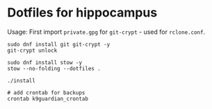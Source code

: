 # Dotfiles for hippocampus

Usage: 
First import `private.gpg` for `git-crypt` - used for `rclone.conf`.
```
sudo dnf install git git-crypt -y
git-crypt unlock

sudo dnf install stow -y
stow --no-folding --dotfiles .

./install

# add crontab for backups
crontab k9guardian_crontab
```
